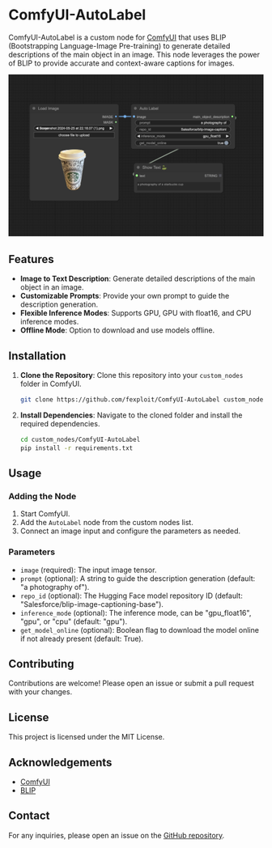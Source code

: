 # ComfyUI-AutoLabel

ComfyUI-AutoLabel is a custom node for [ComfyUI](https://github.com/comfyanonymous/ComfyUI) that uses BLIP (Bootstrapping Language-Image Pre-training) to generate detailed descriptions of the main object in an image. This node leverages the power of BLIP to provide accurate and context-aware captions for images.

![ComfyUI-AutoLabel](demo.png)

## Features

- **Image to Text Description**: Generate detailed descriptions of the main object in an image.
- **Customizable Prompts**: Provide your own prompt to guide the description generation.
- **Flexible Inference Modes**: Supports GPU, GPU with float16, and CPU inference modes.
- **Offline Mode**: Option to download and use models offline.

## Installation

1. **Clone the Repository**: Clone this repository into your `custom_nodes` folder in ComfyUI.

    ```bash
    git clone https://github.com/fexploit/ComfyUI-AutoLabel custom_nodes/ComfyUI-AutoLabel
    ```

2. **Install Dependencies**: Navigate to the cloned folder and install the required dependencies.

    ```bash
    cd custom_nodes/ComfyUI-AutoLabel
    pip install -r requirements.txt
    ```

## Usage

### Adding the Node

1. Start ComfyUI.
2. Add the `AutoLabel` node from the custom nodes list.
3. Connect an image input and configure the parameters as needed.

### Parameters

- `image` (required): The input image tensor.
- `prompt` (optional): A string to guide the description generation (default: "a photography of").
- `repo_id` (optional): The Hugging Face model repository ID (default: "Salesforce/blip-image-captioning-base").
- `inference_mode` (optional): The inference mode, can be "gpu_float16", "gpu", or "cpu" (default: "gpu").
- `get_model_online` (optional): Boolean flag to download the model online if not already present (default: True).

## Contributing

Contributions are welcome! Please open an issue or submit a pull request with your changes.

## License

This project is licensed under the MIT License.

## Acknowledgements

- [ComfyUI](https://github.com/comfyanonymous/ComfyUI)
- [BLIP](https://huggingface.co/Salesforce/blip-image-captioning-base)

## Contact

For any inquiries, please open an issue on the [GitHub repository](https://github.com/fexploit/ComfyUI-AutoLabel).
